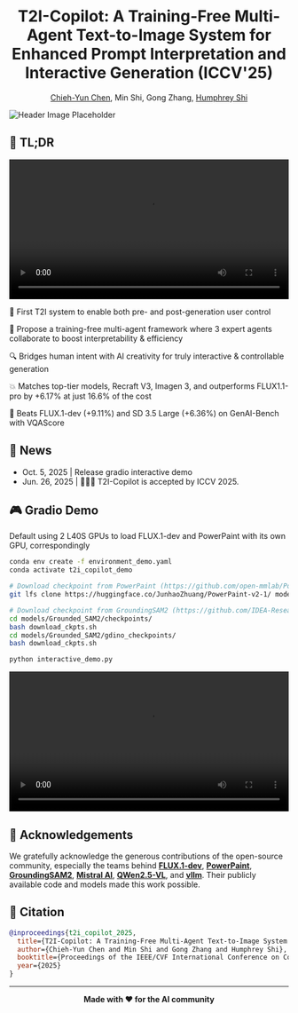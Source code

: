 <div align="center">

# T2I-Copilot: A Training-Free Multi-Agent Text-to-Image System for Enhanced Prompt Interpretation and Interactive Generation (ICCV'25)

[Chieh-Yun Chen](https://chiehyunchen.github.io/), Min Shi, Gong Zhang, [Humphrey Shi](https://www.humphreyshi.com/home)

</div>


![Header Image Placeholder](assets/fig-Teaser-Mustang.jpg)

## 🎥 TL;DR

<div align="center">
  <video src="https://github.com/user-attachments/assets/75f7e356-b59a-4999-85f4-9a9e281e6570" width="100%"> </video>
</div>

🚀 First T2I system to enable both pre- and post-generation user control

🤖 Propose a training-free multi-agent framework where 3 expert agents collaborate to boost interpretability & efficiency

🔍 Bridges human intent with AI creativity for truly interactive & controllable generation

💥 Matches top-tier models, Recraft V3, Imagen 3, and outperforms FLUX1.1-pro by +6.17% at just 16.6% of the cost

🥇 Beats FLUX.1-dev (+9.11%) and SD 3.5 Large (+6.36%) on GenAI-Bench with VQAScore


## 📰 News
- Oct. 5, 2025 | Release gradio interactive demo
- Jun. 26, 2025 | 🎉🎉🎉 T2I-Copilot is accepted by ICCV 2025.


## 🎮 Gradio Demo
Default using 2 L40S GPUs to load FLUX.1-dev and PowerPaint with its own GPU, correspondingly
```bash
conda env create -f environment_demo.yaml
conda activate t2i_copilot_demo

# Download checkpoint from PowerPaint (https://github.com/open-mmlab/PowerPaint): Image inpainting & editing
git lfs clone https://huggingface.co/JunhaoZhuang/PowerPaint-v2-1/ models/PowerPaint/checkpoints/ppt-v2-1

# Download checkpoint from GroundingSAM2 (https://github.com/IDEA-Research/Grounded-SAM-2): Mask generation for editing
cd models/Grounded_SAM2/checkpoints/
bash download_ckpts.sh
cd models/Grounded_SAM2/gdino_checkpoints/
bash download_ckpts.sh

python interactive_demo.py
```

<div align="center">
  <video src="https://github.com/user-attachments/assets/d86cc6a8-160e-4eb5-9b54-f7bb7e3e3da5" width="100%"> </video>
</div>

## 🙏 Acknowledgements

We gratefully acknowledge the generous contributions of the open-source community, especially the teams behind **[FLUX.1-dev](https://huggingface.co/black-forest-labs/FLUX.1-dev)**, **[PowerPaint](https://github.com/open-mmlab/PowerPaint)**, **[GroundingSAM2](https://github.com/IDEA-Research/Grounded-SAM-2)**, **[Mistral AI](https://huggingface.co/mistralai/Mistral-Small-3.1-24B-Instruct-2503)**, **[QWen2.5-VL](https://huggingface.co/Qwen/Qwen2.5-VL-7B-Instruct)**, and **[vllm](https://docs.vllm.ai/en/latest/models/supported_models.html)**. Their publicly available code and models made this work possible.


## 📖 Citation

```bibtex
@inproceedings{t2i_copilot_2025,
  title={T2I-Copilot: A Training-Free Multi-Agent Text-to-Image System for Enhanced Prompt Interpretation and Interactive Generation},
  author={Chieh-Yun Chen and Min Shi and Gong Zhang and Humphrey Shi},
  booktitle={Proceedings of the IEEE/CVF International Conference on Computer Vision (ICCV)},
  year={2025}
}
```

---

<div align="center">

**Made with ❤️ for the AI community**

</div> 